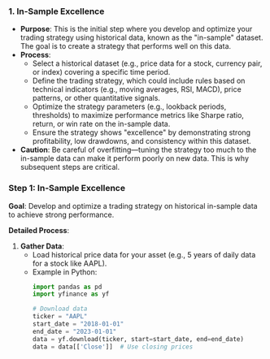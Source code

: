 ### 1. In-Sample Excellence
   - **Purpose**: This is the initial step where you develop and optimize your trading strategy using historical data, known as the "in-sample" dataset. The goal is to create a strategy that performs well on this data.
   - **Process**:
     - Select a historical dataset (e.g., price data for a stock, currency pair, or index) covering a specific time period.
     - Define the trading strategy, which could include rules based on technical indicators (e.g., moving averages, RSI, MACD), price patterns, or other quantitative signals.
     - Optimize the strategy parameters (e.g., lookback periods, thresholds) to maximize performance metrics like Sharpe ratio, return, or win rate on the in-sample data.
     - Ensure the strategy shows "excellence" by demonstrating strong profitability, low drawdowns, and consistency within this dataset.
   - **Caution**: Be careful of overfitting—tuning the strategy too much to the in-sample data can make it perform poorly on new data. This is why subsequent steps are critical.

### Step 1: In-Sample Excellence
**Goal**: Develop and optimize a trading strategy on historical in-sample data to achieve strong performance.

**Detailed Process**:
1. **Gather Data**:
   - Load historical price data for your asset (e.g., 5 years of daily data for a stock like AAPL).
   - Example in Python:
     ```python
     import pandas as pd
     import yfinance as yf

     # Download data
     ticker = "AAPL"
     start_date = "2018-01-01"
     end_date = "2023-01-01"
     data = yf.download(ticker, start=start_date, end=end_date)
     data = data[['Close']]  # Use closing prices
     ```
